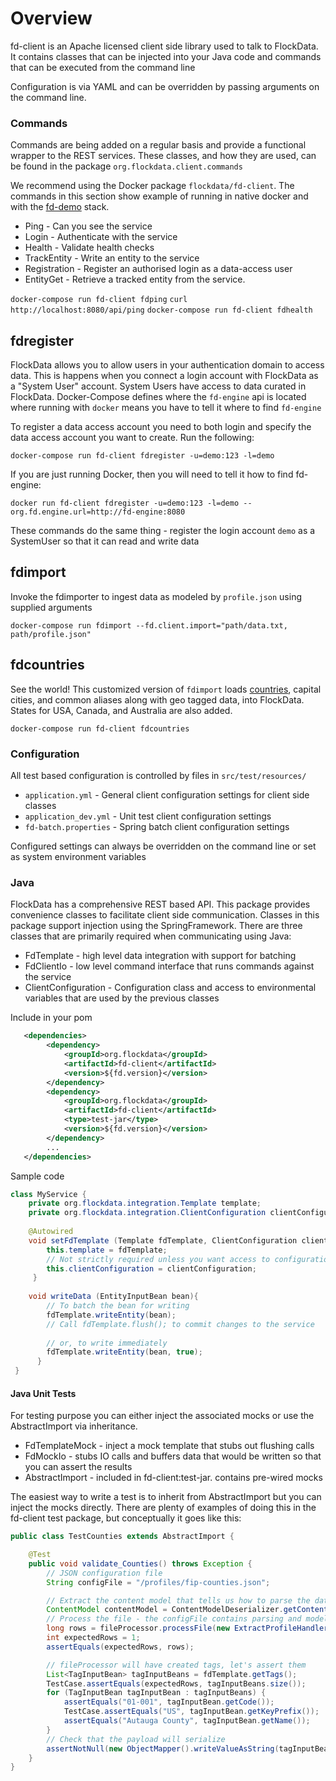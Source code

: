 Overview
========
fd-client is an Apache licensed client side library used to talk to FlockData. It contains classes that can be injected into your Java code and commands that can be executed from the command line
    
Configuration is via YAML and can be overridden by passing arguments on the command line.

### Commands
Commands are being added on a regular basis and provide a functional wrapper to the REST services. These classes, and how they are used, can be found in the package `org.flockdata.client.commands`

We recommend using the Docker package `flockdata/fd-client`. The commands in this section show example of running in native docker and with the [fd-demo](http://github.com/monowai/fd-demo) stack.

 * Ping         - Can you see the service
 * Login        - Authenticate with the service
 * Health       - Validate health checks
 * TrackEntity  - Write an entity to the service
 * Registration - Register an authorised login as a data-access user 
 * EntityGet    - Retrieve a tracked entity from the service.

`docker-compose run fd-client fdping`
`curl http://localhost:8080/api/ping`
`docker-compose run fd-client fdhealth`

## fdregister
FlockData allows you to allow users in your authentication domain to access data. This is happens when you connect a login account with FlockData as a "System User" account. System Users have access to data curated in FlockData. Docker-Compose defines where the `fd-engine` api is located where running with `docker` means you have to tell it where to find `fd-engine` 

To register a data access account you need to both login and specify the data access account you want to create. Run the following:

`docker-compose run fd-client fdregister -u=demo:123 -l=demo`

If you are just running Docker, then you will need to tell it how to find fd-engine:

`docker run fd-client fdregister -u=demo:123 -l=demo --org.fd.engine.url=http://fd-engine:8080`

These commands do the same thing - register the login account `demo` as a SystemUser so that it can read and write data

## fdimport
Invoke the fdimporter to ingest data as modeled by `profile.json` using supplied arguments
 
`docker-compose run fdimport --fd.client.import="path/data.txt, path/profile.json"`

## fdcountries
See the world! This customized version of `fdimport` loads [countries](http://opengeocode.org/), capital cities, and common aliases along with geo tagged data, into FlockData. States for USA, Canada, and Australia are also added.

`docker-compose run fd-client fdcountries`

### Configuration
All test based configuration is controlled by files in `src/test/resources/`

 * `application.yml`     - General client configuration settings for client side classes
 * `application_dev.yml` - Unit test client configuration settings
 * `fd-batch.properties` - Spring batch client configuration settings

Configured settings can always be overridden on the command line or set as system environment variables


### Java
FlockData has a comprehensive REST based API. This package provides convenience classes to facilitate client side communication. Classes in this package support injection using the SpringFramework. There are three classes that are primarily required when communicating using Java:
 * FdTemplate  - high level data integration with support for batching  
 * FdClientIo  - low level command interface that runs commands against the service
 * ClientConfiguration - Configuration class and access to environmental variables that are used by the previous classes
 
Include in your pom
 
 ```xml
    <dependencies>
         <dependency>
             <groupId>org.flockdata</groupId>
             <artifactId>fd-client</artifactId>
             <version>${fd.version}</version>
         </dependency>
         <dependency>
             <groupId>org.flockdata</groupId>
             <artifactId>fd-client</artifactId>
             <type>test-jar</type>
             <version>${fd.version}</version>
         </dependency>
         ...
    </dependencies>         

```
Sample code
 
```java
class MyService {
    private org.flockdata.integration.Template template;
    private org.flockdata.integration.ClientConfiguration clientConfiguration;
 
    @Autowired
    void setFdTemplate (Template fdTemplate, ClientConfiguration clientConfiguration){
        this.template = fdTemplate;
        // Not strictly required unless you want access to configuration properties in your code
        this.clientConfiguration = clientConfiguration;
     }
 
    void writeData (EntityInputBean bean){
        // To batch the bean for writing
        fdTemplate.writeEntity(bean);
        // Call fdTemplate.flush(); to commit changes to the service
        
        // or, to write immediately
        fdTemplate.writeEntity(bean, true); 
      }
 }

```
#### Java Unit Tests
 For testing purpose you can either inject the associated mocks or use the AbstractImport via inheritance.
 * FdTemplateMock - inject a mock template that stubs out flushing calls 
 * FdMockIo       - stubs IO calls and buffers data that would be written so that you can assert the results
 * AbstractImport - included in fd-client:test-jar. contains pre-wired mocks 

The easiest way to write a test is to inherit from AbstractImport but you can inject the mocks directly. There are plenty of examples of doing this in the fd-client test package, but conceptually it goes like this:

```java
public class TestCounties extends AbstractImport {

    @Test
    public void validate_Counties() throws Exception {
        // JSON configuration file
        String configFile = "/profiles/fip-counties.json";

        // Extract the content model that tells us how to parse the data
        ContentModel contentModel = ContentModelDeserializer.getContentModel(configFile);
        // Process the file - the configFile contains parsing and modelling sections
        long rows = fileProcessor.processFile(new ExtractProfileHandler(contentModel), "/counties.csv");
        int expectedRows = 1;
        assertEquals(expectedRows, rows);

        // fileProcessor will have created tags, let's assert them
        List<TagInputBean> tagInputBeans = fdTemplate.getTags();
        TestCase.assertEquals(expectedRows, tagInputBeans.size());
        for (TagInputBean tagInputBean : tagInputBeans) {
            assertEquals("01-001", tagInputBean.getCode());
            TestCase.assertEquals("US", tagInputBean.getKeyPrefix());
            assertEquals("Autauga County", tagInputBean.getName());
        }
        // Check that the payload will serialize
        assertNotNull(new ObjectMapper().writeValueAsString(tagInputBeans));
    }
}
```
